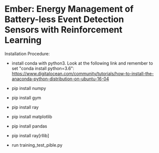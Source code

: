 # Ember: Energy Management of Battery-less Event Detection Sensors with Reinforcement Learning

Installation Procedure:

- install conda with python3. Look at the following link and remember to set "conda install python=3.6":
https://www.digitalocean.com/community/tutorials/how-to-install-the-anaconda-python-distribution-on-ubuntu-16-04

- pip install numpy

- pip install gym

- pip install ray

- pip install matplotlib

- pip install pandas

-  pip install ray[rllib]

- run training_test_pible.py
